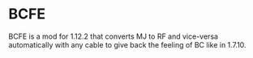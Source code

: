 # BCFE
BCFE is a mod for 1.12.2 that converts MJ to RF and vice-versa automatically with any cable to give back the feeling of BC like in 1.7.10.
